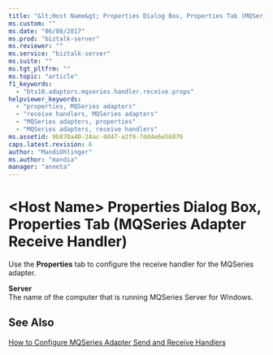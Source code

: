 ```yaml
---
title: "&lt;Host Name&gt; Properties Dialog Box, Properties Tab (MQSeries Adapter Receive Handler) | Microsoft Docs"
ms.custom: ""
ms.date: "06/08/2017"
ms.prod: "biztalk-server"
ms.reviewer: ""
ms.service: "biztalk-server"
ms.suite: ""
ms.tgt_pltfrm: ""
ms.topic: "article"
f1_keywords: 
  - "bts10.adaptors.mqseries.handler.receive.props"
helpviewer_keywords: 
  - "properties, MQSeries adapters"
  - "receive handlers, MQSeries adapters"
  - "MQSeries adapters, properties"
  - "MQSeries adapters, receive handlers"
ms.assetid: 9b870a40-24ac-4d47-a2f9-7dd4e6e56076
caps.latest.revision: 6
author: "MandiOhlinger"
ms.author: "mandia"
manager: "anneta"
---
```

# &lt;Host Name&gt; Properties Dialog Box, Properties Tab (MQSeries Adapter Receive Handler)
Use the **Properties** tab to configure the receive handler for the MQSeries adapter.  
  
 **Server**  
 The name of the computer that is running MQSeries Server for Windows.  
  
## See Also  
 [How to Configure MQSeries Adapter Send and Receive Handlers](../core/how-to-configure-mqseries-adapter-send-and-receive-handlers.md)
